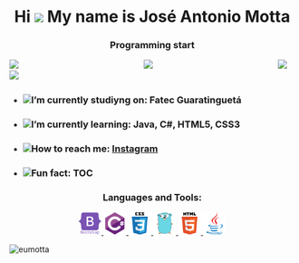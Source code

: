 
<h1 align="center">Hi <img src="https://user-images.githubusercontent.com/18350557/176309783-0785949b-9127-417c-8b55-ab5a4333674e.gif" width="50"> My name is José Antonio Motta</h1>
<h3 align="center">Programming start</h3>
<img align="left" width="47%" src="https://github-readme-stats.vercel.app/api?username=eumotta&show_icons=true&theme=radical">
<img align="left" width="47%"  src="https://activity-graph.herokuapp.com/graph?username=eumotta&theme=dracula">

<a  href="https://open.spotify.com/user/ia4q34h0cezjl0kbeve3gj8oz?si=e9d3542e35774e33"><img src="https://img.shields.io/badge/Spotify-1ED760?style=for-the-badge&logo=spotify&logoColor=white"></a>
<a href="https://www.instagram.com/callmotta/"><img src="https://img.shields.io/badge/Instagram-%23E4405F.svg?style=for-the-badge&logo=Instagram&logoColor=white"></a>




- <img align="left" width="3%" src="https://freeiconshop.com/wp-content/uploads/edd/book-open-flat.png"> <h3>I’m currently studiyng on:  **Fatec Guaratinguetá**</h3>

- <img align="left" width="3%" src="https://freeiconshop.com/wp-content/uploads/edd/code-flat.png"> <h3>I’m currently learning:  **Java, C#, HTML5, CSS3**</h3>

- <img align="left" width="3%" src="https://freeiconshop.com/wp-content/uploads/edd/mail-flat.png"> <h3>How to reach me:  <a href="https://www.instagram.com/callmotta/">Instagram</a></h3>

- <img align="left" width="3%" src="https://freeiconshop.com/wp-content/uploads/edd/bulb-curvy-flat.png"> <h3>Fun fact:  **TOC**</h3>



<h3 align="center">Languages and Tools:</h3>
<p align="center"> <a href="https://getbootstrap.com" target="_blank" rel="noreferrer"> <img src="https://raw.githubusercontent.com/devicons/devicon/master/icons/bootstrap/bootstrap-plain-wordmark.svg" alt="bootstrap" width="40" height="40"/> </a> <a href="https://www.w3schools.com/cs/" target="_blank" rel="noreferrer"> <img src="https://raw.githubusercontent.com/devicons/devicon/master/icons/csharp/csharp-original.svg" alt="csharp" width="40" height="40"/> </a> <a href="https://www.w3schools.com/css/" target="_blank" rel="noreferrer"> <img src="https://raw.githubusercontent.com/devicons/devicon/master/icons/css3/css3-original-wordmark.svg" alt="css3" width="40" height="40"/> </a> <a href="https://golang.org" target="_blank" rel="noreferrer"> <img src="https://raw.githubusercontent.com/devicons/devicon/master/icons/go/go-original.svg" alt="go" width="40" height="40"/> </a> <a href="https://www.w3.org/html/" target="_blank" rel="noreferrer"> <img src="https://raw.githubusercontent.com/devicons/devicon/master/icons/html5/html5-original-wordmark.svg" alt="html5" width="40" height="40"/> </a> <a href="https://www.java.com" target="_blank" rel="noreferrer"> <img src="https://raw.githubusercontent.com/devicons/devicon/master/icons/java/java-original.svg" alt="java" width="40" height="40"/> </a> </p>

<p align="left"> <img src="https://komarev.com/ghpvc/?username=eumotta&label=Profile%20views&color=0e75b6&style=flat" alt="eumotta" /> </p>
